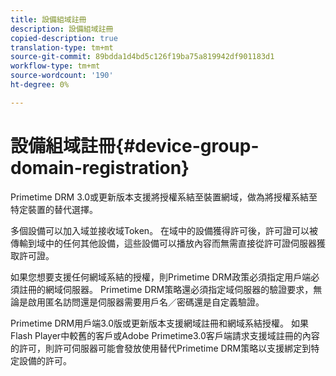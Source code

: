 ```yaml
---
title: 設備組域註冊
description: 設備組域註冊
copied-description: true
translation-type: tm+mt
source-git-commit: 89bdda1d4bd5c126f19ba75a819942df901183d1
workflow-type: tm+mt
source-wordcount: '190'
ht-degree: 0%

---
```



# 設備組域註冊{#device-group-domain-registration}

Primetime DRM 3.0或更新版本支援將授權系結至裝置網域，做為將授權系結至特定裝置的替代選擇。

多個設備可以加入域並接收域Token。 在域中的設備獲得許可後，許可證可以被傳輸到域中的任何其他設備，這些設備可以播放內容而無需直接從許可證伺服器獲取許可證。

如果您想要支援任何網域系結的授權，則Primetime DRM政策必須指定用戶端必須註冊的網域伺服器。 Primetime DRM策略還必須指定域伺服器的驗證要求，無論是啟用匿名訪問還是伺服器需要用戶名／密碼還是自定義驗證。

Primetime DRM用戶端3.0版或更新版本支援網域註冊和網域系結授權。 如果Flash Player中較舊的客戶或Adobe Primetime3.0客戶端請求支援域註冊的內容的許可，則許可伺服器可能會發放使用替代Primetime DRM策略以支援綁定到特定設備的許可。
